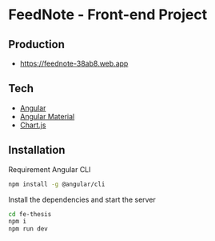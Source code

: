 # FeedNote - Front-end Project

## Production
- https://feednote-38ab8.web.app

## Tech

- [Angular](https://angular.io/)
- [Angular Material](https://material.angular.io/)
- [Chart.js](https://www.chartjs.org/)

## Installation

Requirement Angular CLI

```sh
npm install -g @angular/cli
```

Install the dependencies and start the server

```sh
cd fe-thesis
npm i
npm run dev
```
